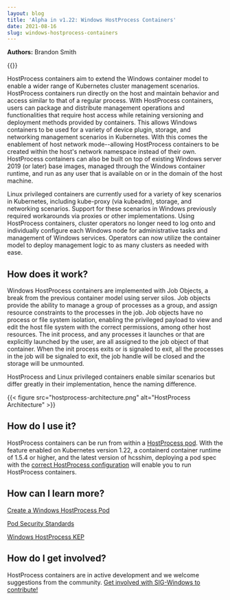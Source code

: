 ```yaml
---
layout: blog
title: 'Alpha in v1.22: Windows HostProcess Containers'
date: 2021-08-16
slug: windows-hostprocess-containers
---
```


**Authors:** Brandon Smith

{{<feature-state for_k8s_version="v1.22" state="alpha" >}}

HostProcess containers aim to extend the Windows container model to enable a wider 
range of Kubernetes cluster management scenarios. HostProcess containers run 
directly on the host and maintain behavior and access similar to that of a regular 
process. With HostProcess containers, users can package and distribute management 
operations and functionalities that require host access while retaining versioning 
and deployment methods provided by containers. This allows Windows containers to 
be used for a variety of device plugin, storage, and networking management scenarios 
in Kubernetes. With this comes the enablement of host network mode--allowing 
HostProcess containers to be created within the host's network namespace instead of 
their own. HostProcess containers can also be built on top of existing Windows server 
2019 (or later) base images, managed through the Windows container runtime, and run 
as any user that is available on or in the domain of the host machine.

Linux privileged containers are currently used for a variety of key scenarios in 
Kubernetes, including kube-proxy (via kubeadm), storage, and networking scenarios. 
Support for these scenarios in Windows previously required workarounds via proxies 
or other implementations. Using HostProcess containers, cluster operators no longer 
need to log onto and individually configure each Windows node for administrative 
tasks and management of Windows services. Operators can now utilize the container 
model to deploy management logic to as many clusters as needed with ease. 

## How does it work?

Windows HostProcess containers are implemented with Job Objects, a break from the 
previous container model using server silos. Job objects provide the ability to 
manage a group of processes as a group, and assign resource constraints to the 
processes in the job. Job objects have no process or file system isolation, 
enabling the privileged payload to view and edit the host file system with the 
correct permissions, among other host resources. The init process, and any processes 
it launches or that are explicitly launched by the user, are all assigned to the 
job object of that container. When the init process exits or is signaled to exit, 
all the processes in the job will be signaled to exit, the job handle will be 
closed and the storage will be unmounted.

HostProcess and Linux privileged containers enable similar scenarios but differ 
greatly in their implementation, hence the naming difference. 

{{< figure src="hostprocess-architecture.png" alt="HostProcess Architecture" >}}

## How do I use it?

HostProcess containers can be run from within a 
[HostProcess pod](/docs/tasks/configure-pod-container/create-hostprocess-container.md). 
With the feature enabled on Kubernetes version 1.22, a containerd container runtime of 
1.5.4 or higher, and the latest version of hcsshim, deploying a pod spec with the 
[correct HostProcess configuration](/docs/tasks/configure-pod-container/create-hostprocess-container.md#prerequisites) 
will enable you to run HostProcess containers. 

## How can I learn more?

[Create a Windows HostProcess Pod](/docs/tasks/configure-pod-container/create-hostprocess-container.md)

[Pod Security Standards](/docs/concepts/security/pod-security-standards)

[Windows HostProcess KEP](https://github.com/kubernetes/enhancements/tree/master/keps/sig-windows/1981-windows-privileged-container-support)

## How do I get involved?

HostProcess containers are in active development and we welcome suggestions from the community. 
[Get involved with SIG-Windows to contribute!](https://github.com/kubernetes/community/tree/master/sig-windows)

